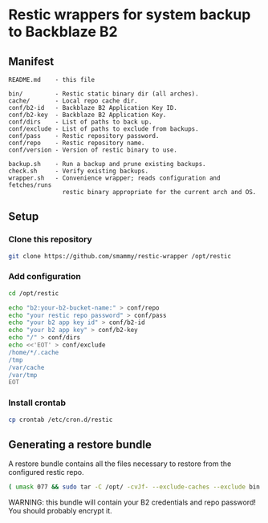 # Restic wrappers for system backup to Backblaze B2

## Manifest

```
README.md    - this file

bin/         - Restic static binary dir (all arches).
cache/       - Local repo cache dir.
conf/b2-id   - Backblaze B2 Application Key ID.
conf/b2-key  - Backblaze B2 Application Key.
conf/dirs    - List of paths to back up.
conf/exclude - List of paths to exclude from backups.
conf/pass    - Restic repository password.
conf/repo    - Restic repository name.
conf/version - Version of restic binary to use.

backup.sh    - Run a backup and prune existing backups.
check.sh     - Verify existing backups.
wrapper.sh   - Convenience wrapper; reads configuration and fetches/runs
               restic binary appropriate for the current arch and OS.
```

## Setup

### Clone this repository

```sh
git clone https://github.com/smammy/restic-wrapper /opt/restic
```

### Add configuration

```sh
cd /opt/restic

echo "b2:your-b2-bucket-name:" > conf/repo
echo "your restic repo password" > conf/pass
echo "your b2 app key id" > conf/b2-id
echo "your b2 app key" > conf/b2-key
echo "/" > conf/dirs
echo <<'EOT' > conf/exclude
/home/*/.cache
/tmp
/var/cache
/var/tmp
EOT
```

### Install crontab

```sh
cp crontab /etc/cron.d/restic
```

## Generating a restore bundle

A restore bundle contains all the files necessary to restore from the configured restic repo.

```sh
( umask 077 && sudo tar -C /opt/ -cvJf- --exclude-caches --exclude bin restic > restic-bundle-for-$HOSTNAME.tar.xz )
```

WARNING: this bundle will contain your B2 credentials and repo password! You should probably encrypt it.
